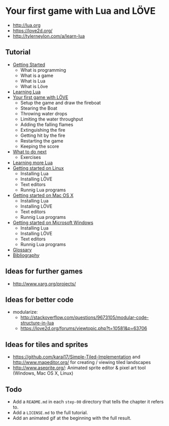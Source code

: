 # Your first game with Lua and LÖVE

- http://lua.org
- https://love2d.org/
- http://tylerneylon.com/a/learn-lua

## Tutorial

- [Getting Started](tutorial/getting-started.md)
  - What is programming
  - What is a game
  - What is Lua
  - What is Löve
- [Learning Lua](tutorial/learning-lua.md)
- [Your first game with LÖVE](tutorial/learning-love.md)
  - Setup the game and draw the fireboat
  - Stearing the Boat
  - Throwing water drops
  - Limiting the water throughput
  - Adding the falling flames
  - Extinguishing the fire
  - Getting hit by the fire
  - Restarting the game
  - Keeping the score
- [What to do next](tutorial/what-to-do-next)
  - Exercises
- [Learning more Lua](tutorial/learning-more-lua.md)
- [Getting started on Linux](tutorial/getting-started-linux.md)
  - Installing Lua
  - Installing LÖVE
  - Text editors
  - Runnig Lua programs
- [Getting started on Mac OS X](tutorial/getting-started-osx.md)
  - Installing Lua
  - Installing LÖVE
  - Text editors
  - Runnig Lua programs
- [Getting started on Microsoft Windows](tutorial/getting-started-windows.md)
  - Installing Lua
  - Installing LÖVE
  - Text editors
  - Runnig Lua programs
- [Glossary](tutorial/glossary.md)
- [Bibliography](tutorial/bibliography.md)

## Ideas for further games

- <http://www.xarg.org/projects/>

## Ideas for better code

- modularize:
  - <http://stackoverflow.com/questions/9673105/modular-code-structure-in-lua>
  - <https://love2d.org/forums/viewtopic.php?t=10581&p=63706>


## Ideas for tiles and sprites

- <https://github.com/karai17/Simple-Tiled-Implementation> and <http://www.mapeditor.org/> for creating / viewing tiled landscapes
- <http://www.aseprite.org/>: Animated sprite editor & pixel art tool (Windows, Mac OS X, Linux)

## Todo

- Add a `README.md` in each `step-00` directory that tells the chapter it refers to.
- Add a `LICENSE.md` to the full tutorial.
- Add an animated gif at the beginning with the full result.

